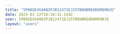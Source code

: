 ```yaml
---
title: "SP08GEVG48Q3PJB12471EJ25TB0HBRE8D6M89NJQ"
date: 2025-01-22T18:10:31.154Z
user: SP08GEVG48Q3PJB12471EJ25TB0HBRE8D6M89NJQ
layout: "users"
---
```

    